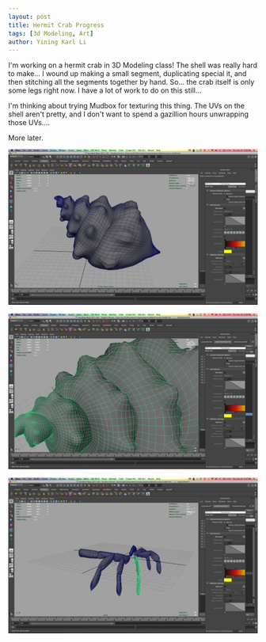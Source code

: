 ```yaml
---
layout: post
title: Hermit Crab Progress
tags: [3d Modeling, Art]
author: Yining Karl Li
---
```


I'm working on a hermit crab in 3D Modeling class! The shell was really hard to make... I wound up making a small segment, duplicating special it, and then stitching all the segments together by hand. So... the crab itself is only some legs right now. I have a lot of work to do on this still...

I'm thinking about trying Mudbox for texturing this thing. The UVs on the shell aren't pretty, and I don't want to spend a gazillion hours unwrapping those UVs....

More later.

[![](/content/images/2010/Oct/crabprogress1.png)](/content/images/2010/Oct/crabprogress1.png)

[![](/content/images/2010/Oct/crabprogress2.png)](/content/images/2010/Oct/crabprogress2.png)

[![](/content/images/2010/Oct/crabprogress3.png)](/content/images/2010/Oct/crabprogress3.png)
